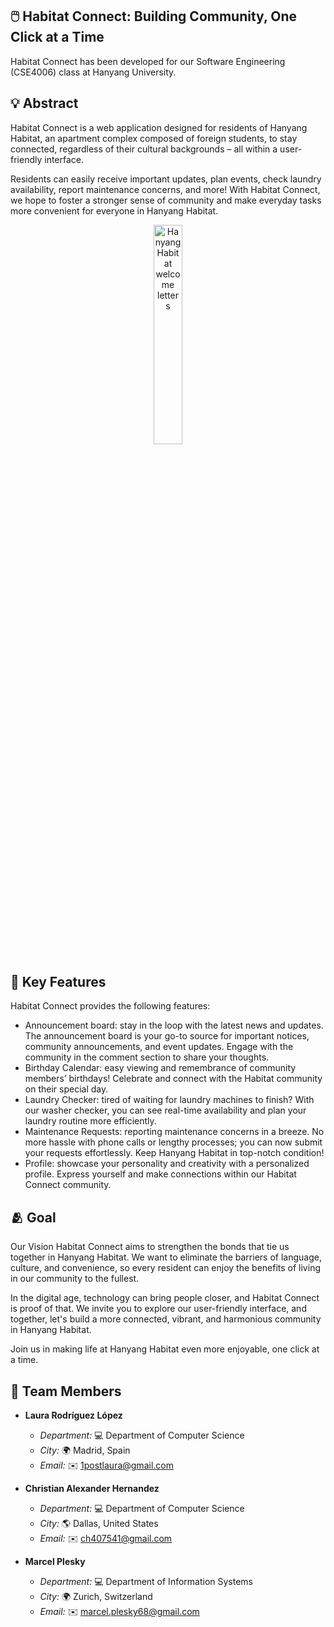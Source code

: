 ## 🖱️ Habitat Connect: Building Community, One Click at a Time

Habitat Connect has been developed for our Software Engineering (CSE4006) class at Hanyang University.

## 💡 Abstract
Habitat Connect is a web application designed for residents of Hanyang Habitat, an apartment complex composed of foreign students, to stay connected, regardless of their cultural backgrounds – all within a user-friendly interface.
  
Residents can easily receive important updates, plan events, check laundry availability, report maintenance concerns, and more! With Habitat Connect, we hope to foster a stronger sense of community and make everyday tasks more convenient for everyone in Hanyang Habitat.

<p align="center">
  <img src="https://github.com/HabitatConnect/.github/assets/124285890/6c8ca6ff-66e4-430c-972e-8961643a1769" alt="Hanyang Habitat welcome letters" width="30%" height="30%">
</p>

## 🔎 Key Features
Habitat Connect provides the following features:

- Announcement board: stay in the loop with the latest news and updates. The announcement board is your go-to source for important notices, community announcements, and event updates. Engage with the community in the comment section to share your thoughts.
- Birthday Calendar: easy viewing and remembrance of community members’ birthdays! Celebrate and connect with the Habitat community on their special day.
- Laundry Checker: tired of waiting for laundry machines to finish? With our washer checker, you can see real-time availability and plan your laundry routine more efficiently.
- Maintenance Requests: reporting maintenance concerns in a breeze. No more hassle with phone calls or lengthy processes; you can now submit your requests effortlessly. Keep Hanyang Habitat in top-notch condition!
- Profile: showcase your personality and creativity with a personalized profile. Express yourself and make connections within our Habitat Connect community.

## 🫂 Goal
Our Vision Habitat Connect aims to strengthen the bonds that tie us together in Hanyang Habitat. We want to eliminate the barriers of language, culture, and convenience, so every resident can enjoy the benefits of living in our community to the fullest.

In the digital age, technology can bring people closer, and Habitat Connect is proof of that. We invite you to explore our user-friendly interface, and together, let's build a more connected, vibrant, and harmonious community in Hanyang Habitat.

Join us in making life at Hanyang Habitat even more enjoyable, one click at a time.

## 🚀 Team Members

- **Laura Rodríguez López**
  - *Department:* 💻 Department of Computer Science
  - *City:* 🌍 Madrid, Spain
  - *Email:* ✉️ [1postlaura@gmail.com](mailto:1postlaura@gmail.com)

- **Christian Alexander Hernandez**
  - *Department:* 💻 Department of Computer Science
  - *City:* 🌎 Dallas, United States
  - *Email:* ✉️ [ch407541@gmail.com](mailto:ch407541@gmail.com)
 
- **Marcel Plesky**
  - *Department:* 💻 Department of Information Systems
  - *City:* 🌍 Zurich, Switzerland
  - *Email:* ✉️ [marcel.plesky68@gmail.com](mailto:marcel.plesky68@gmail.com)
